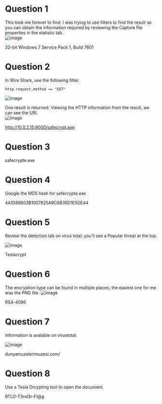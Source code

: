 # Question 1
This took me forever to find. I was trying to use filters to find the result so you can obtain the information required by reviewing the Capture file properties in the statistic tab. </br>
![image](https://github.com/Shawn-Nichol/BlueTeam/assets/30714313/e6319719-7a2b-42d9-b11e-fc3e4939721d)


32-bit Windows 7 Service Pack 1, Build 7601

# Question 2
In Wire Shark, use the following filter. 

```
http.request.method == "GET"
```
![image](https://github.com/Shawn-Nichol/BlueTeam/assets/30714313/539ecdbf-d6ca-4d32-9317-865a0d208c27)


One result is returned. Viewing the HTTP information from the result, we can see the URI. </br>
![image](https://github.com/Shawn-Nichol/BlueTeam/assets/30714313/f0f90dd3-292d-4d79-bce9-810e9506b386)


http://10.0.2.15:8000/safecrypt.exe
# Question 3

safecrypte.exe
# Question 4
Google the MD5 hash for safecrypte.exe

4A1D88603B1007825A9C6B36D1E5DE44
# Question 5
Review the detection tab on virus total; you'll see a Popular threat at the top. </br>

![image](https://github.com/Shawn-Nichol/BlueTeam/assets/30714313/48e5d74e-c248-4252-9453-89f1a826519b)


Teslacrypt
# Question 6
The encryption type can be found in multiple places; the easiest one for me was the PNG file. 
![image](https://github.com/Shawn-Nichol/BlueTeam/assets/30714313/d6d301ad-2780-40ac-991e-6e20e892075a)

RSA-4096
# Question 7
Information is avalable on virustotal. </br>

![image](https://github.com/Shawn-Nichol/BlueTeam/assets/30714313/69e463af-96b6-46b0-af7a-3516782f3856)


dunyamuzelerimuzesi.com/
# Question 8
Use a Tesla Drcypting tool to open the document. 


BTLO-T3nd3r-Fl@g
